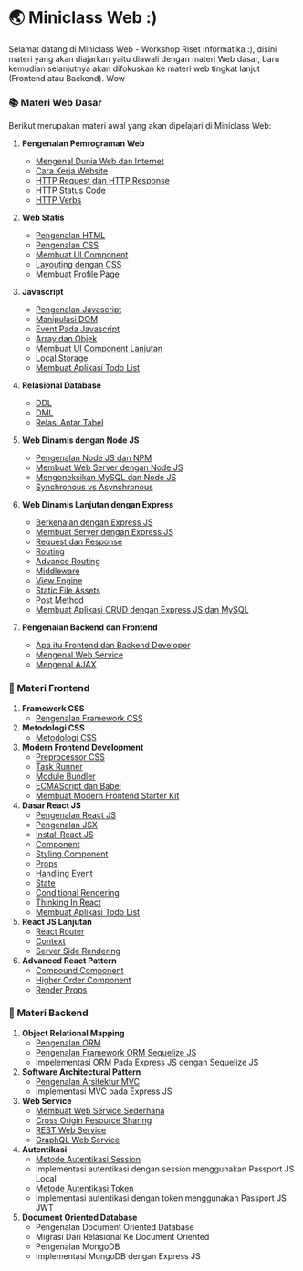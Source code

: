 # :earth_asia: Miniclass Web :)

Selamat datang di Miniclass Web - Workshop Riset Informatika :),
disini materi yang akan diajarkan yaitu diawali dengan materi Web dasar, baru kemudian selanjutnya akan difokuskan ke materi web tingkat lanjut (Frontend atau Backend). Wow

### :books: Materi Web Dasar

Berikut merupakan materi awal yang akan dipelajari di Miniclass Web:

1.  **Pengenalan Pemrograman Web**
    - [Mengenal Dunia Web dan Internet](dasar/topik1/dunia-fana.md)
    - [Cara Kerja Website](dasar/topik1/cara-kerja-website.md)
    - [HTTP Request dan HTTP Response](dasar/topik1/http-request-dan-response.md)
    - [HTTP Status Code](dasar/topik1/http-status-code.md)
    - [HTTP Verbs](dasar/topik1/http-verbs.md)
2.  **Web Statis**
    - [Pengenalan HTML](dasar/topik2/pengenalan-html.md)
    - [Pengenalan CSS](dasar/topik2/pengenalan-css.md)
    - [Membuat UI Component](dasar/topik2/ui-component.md)
    - [Layouting dengan CSS](dasar/topik2/layouting-dengan-css.md)
    - [Membuat Profile Page](dasar/topik2/membuat-profile-page.md)
3.  **Javascript**

    - [Pengenalan Javascript](dasar/topik3/pengenalan-javascript.md)
    - [Manipulasi DOM](dasar/topik3/manipulasi-dom.md)
    - [Event Pada Javascript](dasar/topik3/event-pada-javascript.md)
    - [Array dan Objek](dasar/topik3/array-dan-objek.md)
    - [Membuat UI Component Lanjutan](dasar/topik3/ui-component-lanjutan.md)
    - [Local Storage](dasar/topik3/local-storage.md)
    - [Membuat Aplikasi Todo List](dasar/topik3/membuat-aplikasi-todo-list)

4.  **Relasional Database**
    - [DDL](dasar/topik4/DDL.md)
    - [DML](dasar/topik4/DML.md)
    - [Relasi Antar Tabel](dasar/topik4/relasi-antar-table.md)
5.  **Web Dinamis dengan Node JS**
    - [Pengenalan Node JS dan NPM](dasar/topik5/pengenalan-nodejs-dan-npm.md)
    - [Membuat Web Server dengan Node JS](dasar/topik5/membuat-web-server-dengan-nodejs.md)
    - [Mengoneksikan MySQL dan Node JS](dasar/topik5/mengoneksikan-mysql-dan-nodejs.md)
    - [Synchronous vs Asynchronous](dasar/topik5/synchronous-vs-asynchronous.md)
6.  **Web Dinamis Lanjutan dengan Express**
    - [Berkenalan dengan Express JS](dasar/topik6/berkenalan-dengan-expressjs.md)
    - [Membuat Server dengan Express JS](dasar/topik6/membuat-server-dengan-expressjs.md)
    - [Request dan Response](dasar/topik6/request-dan-response.md)
    - [Routing](dasar/topik6/routing.md)
    - [Advance Routing](dasar/topik6/advance-routing.md)
    - [Middleware](dasar/topik6/middleware.md)
    - [View Engine](dasar/topik6/view-engine.md)
    - [Static File Assets](dasar/topik6/static-file-assets.md)
    - [Post Method](dasar/topik6/post-method.md)
    - [Membuat Aplikasi CRUD dengan Express JS dan MySQL](dasar/topik6/membuat-aplikasi-crud-dengan-expressjs-dan-mysql.md)
7.  **Pengenalan Backend dan Frontend**

    - [Apa itu Frontend dan Backend Developer](dasar/topik7/apa-itu-frontend-dan-backend-developer.md)
    - [Mengenal Web Service](dasar/topik7/mengenal-web-service.md)
    - [Mengenal AJAX](dasar/topik7/mengenal-ajax.md)

### :sunflower: Materi Frontend

1.  **Framework CSS**
    - [Pengenalan Framework CSS](front-end/topik1/pengenalan-framework-css.md)
2.  **Metodologi CSS**
    - [Metodologi CSS](front-end/topik2/pengenalan-metodologi-css.md)
3.  **Modern Frontend Development**
    - [Preprocessor CSS](front-end/topik3/preprocessor-css.md)
    - [Task Runner](front-end/topik3/task-runner.md)
    - [Module Bundler](front-end/topik3/module-bundler.md)
    - [ECMAScript dan Babel](front-end/topik3/ecmascript-babel.md)
    - [Membuat Modern Frontend Starter Kit](front-end/topik3/membuat-modern-frontend-starter-kit.md)
4.  **Dasar React JS**
    - [Pengenalan React JS](front-end/topik4/pengenalan-reactjs.md)
    - [Pengenalan JSX](front-end/topik4/pengenalan-jsx.md)
    - [Install React JS](front-end/topik4/install-reactjs.md)
    - [Component](front-end/topik4/component.md)
    - [Styling Component](front-end/topik4/styling-component.md)
    - [Props](front-end/topik4/props.md)
    - [Handling Event](front-end/topik4/handling-event.md)
    - [State](front-end/topik4/state.md)
    - [Conditional Rendering](front-end/topik4/conditional-rendering.md)
    - [Thinking In React](front-end/topik4/thinking-in-react.md)
    - [Membuat Aplikasi Todo List](front-end/topik4/membuat-aplikasi-todolist.md)
5.  **React JS Lanjutan**
    - [React Router](front-end/topik5/react-router.md)
    - [Context](front-end/topik5/context.md)
    - [Server Side Rendering](front-end/topik5/server-side-rendering.md)
6.  **Advanced React Pattern**
    - [Compound Component](front-end/topik6/compound-component.md)
    - [Higher Order Component](front-end/topik6/higher-order-component.md)
    - [Render Props](front-end/topik6/render-props.md)

### :japanese_ogre: Materi Backend

1.  **Object Relational Mapping**
    - [Pengenalan ORM](back-end/topik1/pengenalan-orm.md)
    - [Pengenalan Framework ORM Sequelize JS](back-end/topik1/pengenalan-framework-orm-sequelize-js.md)
    - Impelementasi ORM Pada Express JS dengan Sequelize JS
2.  **Software Architectural Pattern**
    - [Pengenalan Arsitektur MVC](back-end/topik2/pengenalan-arsitektur-mvc.md)
    - Implementasi MVC pada Express JS
3.  **Web Service**
    - [Membuat Web Service Sederhana](back-end/topik3/membuat-web-service-sederhana.md)
    - [Cross Origin Resource Sharing](back-end/topik3/cross-origin-resource-sharing.md)
    - [REST Web Service](back-end/topik3/rest-web-service.md)
    - [GraphQL Web Service](back-end/topik3/graphql-web-service.md)
4.  **Autentikasi**
    - [Metode Autentikasi Session](back-end/topik4/metode-autentikasi-session.md)
    - Implementasi autentikasi dengan session menggunakan Passport JS Local
    - [Metode Autentikasi Token](back-end/topik4/metode-autentikasi-token.md)
    - Implementasi autentikasi dengan token menggunakan Passport JS JWT
5.  **Document Oriented Database**
    - Pengenalan Document Oriented Database
    - Migrasi Dari Relasional Ke Document Oriented
    - Pengenalan MongoDB
    - Implementasi MongoDB dengan Express JS
